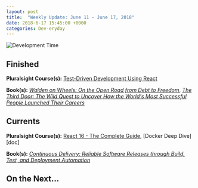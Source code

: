 ```yaml
---
layout: post
title:  "Weekly Update: June 11 - June 17, 2018"
date: 2018-6-17 15:45:00 +0000
categories: Dev-eryday
---
```




![Development Time](https://farm2.staticflickr.com/1723/41817698285_9a4c85229a.jpg)



## Finished

**Pluralsight Course(s):** [Test-Driven Development Using React][tdd]

**Book(s):** *[Walden on Wheels: On the Open Road from Debt to Freedom][wal]*, *[The Third Door: The Wild Quest to Uncover How the World's Most Successful People Launched Their Careers][thi]*

## Currents

**Pluralsight Course(s):** [React 16 - The Complete Guide][re], [Docker Deep Dive][doc]

**Book(s):** *[Continuous Delivery: Reliable Software Releases through Build, Test, and Deployment Automation][cd]*

## On the Next...


[thi]: https://www.amazon.com/Third-Door-Uncover-Successful-Launched-ebook/dp/B076NS2JSW/
[tdd]: https://app.pluralsight.com/library/courses/test-driven-development-react/table-of-contents
[re]: https://www.udemy.com/react-the-complete-guide-incl-redux/
[cd]: https://www.amazon.com/Continuous-Delivery-Deployment-Automation-Addison-Wesley/dp/0321601912
[code]: https://www.amazon.com/Code-Language-Computer-Developer-Practices-ebook/dp/B00JDMPOK2/
[jss]: https://app.pluralsight.com/library/courses/play-by-play-javascript-security/table-of-contents
[vsts]: https://app.pluralsight.com/library/courses/getting-started-visual-studio-team-services-2018/table-of-contents
[son]: https://sonarwhal.com/
[owa]: https://www.owasp.org/index.php/Category:OWASP_Top_Ten_Project
[oid]: https://github.com/IdentityModel/oidc-client-js
[cf]: https://codefights.com/
[snow]: https://www.amazon.com/Snow-Crash-Novel-Neal-Stephenson-ebook/dp/B000FBJCJE/
[vsc]: https://app.pluralsight.com/library/courses/play-by-play-visual-studio-code-can-do-that/table-of-contents
[vscode]: https://code.visualstudio.com/
[fb]: https://firebase.google.com/
[az]: https://azure.microsoft.com/en-us/
[team]: https://www.visualstudio.com/team-services/
[auth]: https://firebase.google.com/products/auth/
[lps]: https://leetcode.com/problems/longest-palindromic-substring/description/
[rc]: https://app.pluralsight.com/library/courses/aspdotnet-core-react-building-website/exercise-files
[fun]: https://app.pluralsight.com/library/courses/writing-purely-functional-code-csharp/table-of-contents
[je]: https://facebook.github.io/jest/
[cfi]: https://codefights.com/arcade/intro
[ef]: https://app.pluralsight.com/library/courses/e-f-core-2-beyond-the-basics-mappings/table-of-contents
[sp]: https://docs.microsoft.com/en-us/ef/core/modeling/shadow-properties
[wal]: https://www.amazon.com/Walden-Wheels-Open-Road-Freedom-ebook/dp/B00B77UDWU/
[dok]: https://app.pluralsight.com/library/courses/docker-deep-dive-update/table-of-contents